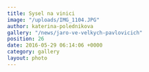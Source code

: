 ```yaml
---
title: Sysel na vinici
image: "/uploads/IMG_1104.JPG"
author: katerina-polednikova
gallery: "/news/jaro-ve-velkych-pavlovicich"
position: 26
date: 2016-05-29 06:14:06 +0000
category: gallery
layout: photo
---
```

